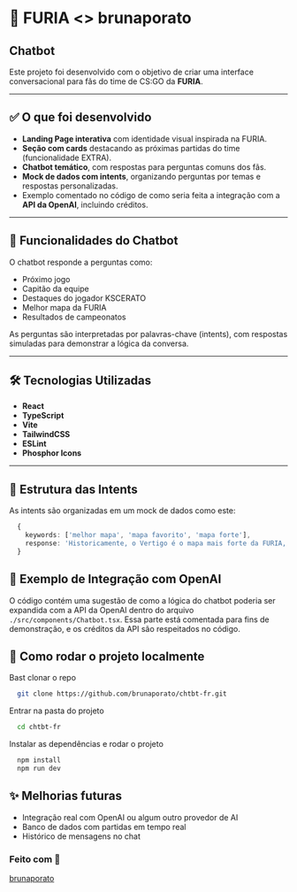 # 🐆 FURIA <> brunaporato
## Chatbot

Este projeto foi desenvolvido com o objetivo de criar uma interface conversacional para fãs do time de CS:GO da **FURIA**.

---

## ✅ O que foi desenvolvido

- **Landing Page interativa** com identidade visual inspirada na FURIA.
- **Seção com cards** destacando as próximas partidas do time (funcionalidade EXTRA).
- **Chatbot temático**, com respostas para perguntas comuns dos fãs.
- **Mock de dados com intents**, organizando perguntas por temas e respostas personalizadas.
- Exemplo comentado no código de como seria feita a integração com a **API da OpenAI**, incluindo créditos.

---

## 💬 Funcionalidades do Chatbot

O chatbot responde a perguntas como:
- Próximo jogo
- Capitão da equipe
- Destaques do jogador KSCERATO
- Melhor mapa da FURIA
- Resultados de campeonatos

As perguntas são interpretadas por palavras-chave (intents), com respostas simuladas para demonstrar a lógica da conversa.

---

## 🛠️ Tecnologias Utilizadas

- **React**
- **TypeScript**
- **Vite**
- **TailwindCSS**
- **ESLint**
- **Phosphor Icons**

---

## 🧠 Estrutura das Intents

As intents são organizadas em um mock de dados como este:

```ts
  {
    keywords: ['melhor mapa', 'mapa favorito', 'mapa forte'],
    response: 'Historicamente, o Vertigo é o mapa mais forte da FURIA, com mais de 70% de aproveitamento. Nuke e Inferno também são pontos fortes.',
  }
```

## 🔌 Exemplo de Integração com OpenAI
O código contém uma sugestão de como a lógica do chatbot poderia ser expandida com a API da OpenAI dentro do arquivo `./src/components/Chatbot.tsx`.
Essa parte está comentada para fins de demonstração, e os créditos da API são respeitados no código.

## 📂 Como rodar o projeto localmente
Bast clonar o repo
```bash
  git clone https://github.com/brunaporato/chtbt-fr.git
```
Entrar na pasta do projeto
```bash
  cd chtbt-fr
```
Instalar as dependências e rodar o projeto
```bash
  npm install
  npm run dev
```

## ✨ Melhorias futuras
- Integração real com OpenAI ou algum outro provedor de AI
- Banco de dados com partidas em tempo real
- Histórico de mensagens no chat

### Feito com 🖤
[brunaporato](https://linkedin.com/in/brunaporato)